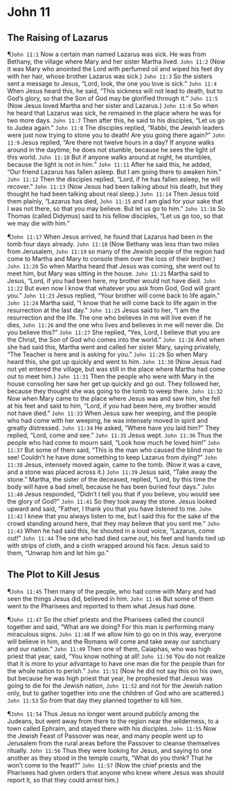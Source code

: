 # John 11

## The Raising of Lazarus
¶`John 11:1` Now a certain man named Lazarus was sick. He was from Bethany, the village where Mary and her sister Martha lived.
`John 11:2` (Now it was Mary who anointed the Lord with perfumed oil and wiped his feet dry with her hair, whose brother Lazarus was sick.)
`John 11:3` So the sisters sent a message to Jesus, “Lord, look, the one you love is sick.”
`John 11:4` When Jesus heard this, he said, “This sickness will not lead to death, but to God’s glory, so that the Son of God may be glorified through it.”
`John 11:5` (Now Jesus loved Martha and her sister and Lazarus.)
`John 11:6` So when he heard that Lazarus was sick, he remained in the place where he was for two more days.
`John 11:7` Then after this, he said to his disciples, “Let us go to Judea again.”
`John 11:8` The disciples replied, “Rabbi, the Jewish leaders were just now trying to stone you to death! Are you going there again?”
`John 11:9` Jesus replied, “Are there not twelve hours in a day? If anyone walks around in the daytime, he does not stumble, because he sees the light of this world.
`John 11:10` But if anyone walks around at night, he stumbles, because the light is not in him.”
`John 11:11` After he said this, he added, “Our friend Lazarus has fallen asleep. But I am going there to awaken him.”
`John 11:12` Then the disciples replied, “Lord, if he has fallen asleep, he will recover.”
`John 11:13` (Now Jesus had been talking about his death, but they thought he had been talking about real sleep.)
`John 11:14` Then Jesus told them plainly, “Lazarus has died,
`John 11:15` and I am glad for your sake that I was not there, so that you may believe. But let us go to him.”
`John 11:16` So Thomas (called Didymus) said to his fellow disciples, “Let us go too, so that we may die with him.”

¶`John 11:17` When Jesus arrived, he found that Lazarus had been in the tomb four days already.
`John 11:18` (Now Bethany was less than two miles from Jerusalem,
`John 11:19` so many of the Jewish people of the region had come to Martha and Mary to console them over the loss of their brother.)
`John 11:20` So when Martha heard that Jesus was coming, she went out to meet him, but Mary was sitting in the house.
`John 11:21` Martha said to Jesus, “Lord, if you had been here, my brother would not have died.
`John 11:22` But even now I know that whatever you ask from God, God will grant you.”
`John 11:23` Jesus replied, “Your brother will come back to life again.”
`John 11:24` Martha said, “I know that he will come back to life again in the resurrection at the last day.”
`John 11:25` Jesus said to her, “I am the resurrection and the life. The one who believes in me will live even if he dies,
`John 11:26` and the one who lives and believes in me will never die. Do you believe this?”
`John 11:27` She replied, “Yes, Lord, I believe that you are the Christ, the Son of God who comes into the world.”
`John 11:28` And when she had said this, Martha went and called her sister Mary, saying privately, “The Teacher is here and is asking for you.”
`John 11:29` So when Mary heard this, she got up quickly and went to him.
`John 11:30` (Now Jesus had not yet entered the village, but was still in the place where Martha had come out to meet him.)
`John 11:31` Then the people who were with Mary in the house consoling her saw her get up quickly and go out. They followed her, because they thought she was going to the tomb to weep there.
`John 11:32` Now when Mary came to the place where Jesus was and saw him, she fell at his feet and said to him, “Lord, if you had been here, my brother would not have died.”
`John 11:33` When Jesus saw her weeping, and the people who had come with her weeping, he was intensely moved in spirit and greatly distressed.
`John 11:34` He asked, “Where have you laid him?” They replied, “Lord, come and see.”
`John 11:35` Jesus wept.
`John 11:36` Thus the people who had come to mourn said, “Look how much he loved him!”
`John 11:37` But some of them said, “This is the man who caused the blind man to see! Couldn’t he have done something to keep Lazarus from dying?”
`John 11:38` Jesus, intensely moved again, came to the tomb. (Now it was a cave, and a stone was placed across it.)
`John 11:39` Jesus said, “Take away the stone.” Martha, the sister of the deceased, replied, “Lord, by this time the body will have a bad smell, because he has been buried four days.”
`John 11:40` Jesus responded, “Didn’t I tell you that if you believe, you would see the glory of God?”
`John 11:41` So they took away the stone. Jesus looked upward and said, “Father, I thank you that you have listened to me.
`John 11:42` I knew that you always listen to me, but I said this for the sake of the crowd standing around here, that they may believe that you sent me.”
`John 11:43` When he had said this, he shouted in a loud voice, “Lazarus, come out!”
`John 11:44` The one who had died came out, his feet and hands tied up with strips of cloth, and a cloth wrapped around his face. Jesus said to them, “Unwrap him and let him go.”

## The Plot to Kill Jesus
¶`John 11:45` Then many of the people, who had come with Mary and had seen the things Jesus did, believed in him.
`John 11:46` But some of them went to the Pharisees and reported to them what Jesus had done.

¶`John 11:47` So the chief priests and the Pharisees called the council together and said, “What are we doing? For this man is performing many miraculous signs.
`John 11:48` If we allow him to go on in this way, everyone will believe in him, and the Romans will come and take away our sanctuary and our nation.”
`John 11:49` Then one of them, Caiaphas, who was high priest that year, said, “You know nothing at all!
`John 11:50` You do not realize that it is more to your advantage to have one man die for the people than for the whole nation to perish.”
`John 11:51` (Now he did not say this on his own, but because he was high priest that year, he prophesied that Jesus was going to die for the Jewish nation,
`John 11:52` and not for the Jewish nation only, but to gather together into one the children of God who are scattered.)
`John 11:53` So from that day they planned together to kill him.

¶`John 11:54` Thus Jesus no longer went around publicly among the Judeans, but went away from there to the region near the wilderness, to a town called Ephraim, and stayed there with his disciples.
`John 11:55` Now the Jewish Feast of Passover was near, and many people went up to Jerusalem from the rural areas before the Passover to cleanse themselves ritually.
`John 11:56` Thus they were looking for Jesus, and saying to one another as they stood in the temple courts, “What do you think? That he won’t come to the feast?”
`John 11:57` (Now the chief priests and the Pharisees had given orders that anyone who knew where Jesus was should report it, so that they could arrest him.)
